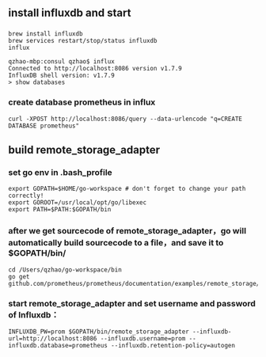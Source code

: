 ## install influxdb and start

### 
```
brew install influxdb
brew services restart/stop/status influxdb
influx
```
```
qzhao-mbp:consul qzhao$ influx
Connected to http://localhost:8086 version v1.7.9
InfluxDB shell version: v1.7.9
> show databases

```

### create database prometheus in influx
```
curl -XPOST http://localhost:8086/query --data-urlencode "q=CREATE DATABASE prometheus"
```

## build remote_storage_adapter

### set go env in .bash_profile
```
export GOPATH=$HOME/go-workspace # don't forget to change your path correctly!
export GOROOT=/usr/local/opt/go/libexec
export PATH=$PATH:$GOPATH/bin
```

### after we get sourcecode of remote_storage_adapter，go will automatically build sourcecode to a file，and save it to $GOPATH/bin/
```
cd /Users/qzhao/go-workspace/bin
go get github.com/prometheus/prometheus/documentation/examples/remote_storage/remote_storage_adapter
```
### start remote_storage_adapter and set username and password of Influxdb：
```
INFLUXDB_PW=prom $GOPATH/bin/remote_storage_adapter --influxdb-url=http://localhost:8086 --influxdb.username=prom --influxdb.database=prometheus --influxdb.retention-policy=autogen
```

